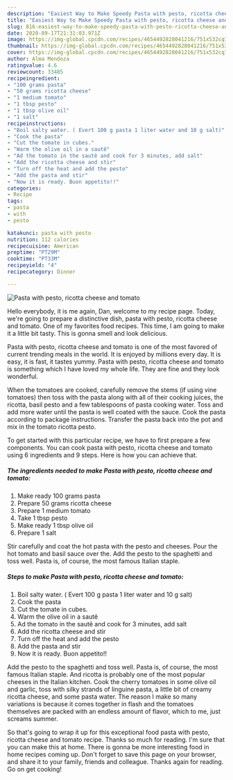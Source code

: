 ```yaml
---
description: "Easiest Way to Make Speedy Pasta with pesto, ricotta cheese and tomato"
title: "Easiest Way to Make Speedy Pasta with pesto, ricotta cheese and tomato"
slug: 816-easiest-way-to-make-speedy-pasta-with-pesto-ricotta-cheese-and-tomato
date: 2020-09-17T21:31:03.971Z
image: https://img-global.cpcdn.com/recipes/4654492828041216/751x532cq70/pasta-with-pesto-ricotta-cheese-and-tomato-recipe-main-photo.jpg
thumbnail: https://img-global.cpcdn.com/recipes/4654492828041216/751x532cq70/pasta-with-pesto-ricotta-cheese-and-tomato-recipe-main-photo.jpg
cover: https://img-global.cpcdn.com/recipes/4654492828041216/751x532cq70/pasta-with-pesto-ricotta-cheese-and-tomato-recipe-main-photo.jpg
author: Alma Mendoza
ratingvalue: 4.6
reviewcount: 33485
recipeingredient:
- "100 grams pasta"
- "50 grams ricotta cheese"
- "1 medium tomato"
- "1 tbsp pesto"
- "1 tbsp olive oil"
- "1 salt"
recipeinstructions:
- "Boil salty water. ( Evert 100 g pasta 1 liter water and 10 g salt)"
- "Cook the pasta"
- "Cut the tomate in cubes."
- "Warm the olive oil in a sautê"
- "Ad the tomato in the sautê and cook for 3 minutes, add salt"
- "Add the ricotta cheese and stir"
- "Turn off the heat and add the pesto"
- "Add the pasta and stir"
- "Now it is ready. Buon appetito!!"
categories:
- Recipe
tags:
- pasta
- with
- pesto

katakunci: pasta with pesto 
nutrition: 112 calories
recipecuisine: American
preptime: "PT29M"
cooktime: "PT33M"
recipeyield: "4"
recipecategory: Dinner

---
```



![Pasta with pesto, ricotta cheese and tomato](https://img-global.cpcdn.com/recipes/4654492828041216/751x532cq70/pasta-with-pesto-ricotta-cheese-and-tomato-recipe-main-photo.jpg)

Hello everybody, it is me again, Dan, welcome to my recipe page. Today, we're going to prepare a distinctive dish, pasta with pesto, ricotta cheese and tomato. One of my favorites food recipes. This time, I am going to make it a little bit tasty. This is gonna smell and look delicious.

Pasta with pesto, ricotta cheese and tomato is one of the most favored of current trending meals in the world. It is enjoyed by millions every day. It is easy, it is fast, it tastes yummy. Pasta with pesto, ricotta cheese and tomato is something which I have loved my whole life. They are fine and they look wonderful.

When the tomatoes are cooked, carefully remove the stems (if using vine tomatoes) then toss with the pasta along with all of their cooking juices, the ricotta, basil pesto and a few tablespoons of pasta cooking water. Toss and add more water until the pasta is well coated with the sauce. Cook the pasta according to package instructions. Transfer the pasta back into the pot and mix in the tomato ricotta pesto.


To get started with this particular recipe, we have to first prepare a few components. You can cook pasta with pesto, ricotta cheese and tomato using 6 ingredients and 9 steps. Here is how you can achieve that.

<!--inarticleads1-->

##### The ingredients needed to make Pasta with pesto, ricotta cheese and tomato:

1. Make ready 100 grams pasta
1. Prepare 50 grams ricotta cheese
1. Prepare 1 medium tomato
1. Take 1 tbsp pesto
1. Make ready 1 tbsp olive oil
1. Prepare 1 salt


Stir carefully and coat the hot pasta with the pesto and cheeses. Pour the hot tomato and basil sauce over the. Add the pesto to the spaghetti and toss well. Pasta is, of course, the most famous Italian staple. 

<!--inarticleads2-->

##### Steps to make Pasta with pesto, ricotta cheese and tomato:

1. Boil salty water. ( Evert 100 g pasta 1 liter water and 10 g salt)
1. Cook the pasta
1. Cut the tomate in cubes.
1. Warm the olive oil in a sautê
1. Ad the tomato in the sautê and cook for 3 minutes, add salt
1. Add the ricotta cheese and stir
1. Turn off the heat and add the pesto
1. Add the pasta and stir
1. Now it is ready. Buon appetito!!


Add the pesto to the spaghetti and toss well. Pasta is, of course, the most famous Italian staple. And ricotta is probably one of the most popular cheeses in the Italian kitchen. Cook the cherry tomatoes in some olive oil and garlic, toss with silky strands of linguine pasta, a little bit of creamy ricotta cheese, and some pasta water. The reason I make so many variations is because it comes together in flash and the tomatoes themselves are packed with an endless amount of flavor, which to me, just screams summer. 

So that's going to wrap it up for this exceptional food pasta with pesto, ricotta cheese and tomato recipe. Thanks so much for reading. I'm sure that you can make this at home. There is gonna be more interesting food in home recipes coming up. Don't forget to save this page on your browser, and share it to your family, friends and colleague. Thanks again for reading. Go on get cooking!

